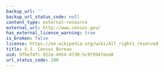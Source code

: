```yaml
---
backup_url: ''
backup_url_status_code: null
content_type: external-resource
external_url: http://www.census.gov/
has_external_license_warning: true
is_broken: false
license: https://en.wikipedia.org/wiki/All_rights_reserved
title: U.S. Census Bureau
uid: 9fbef4fc-922a-4954-8730-5c979947eea8
url_status_code: 200
---
```

